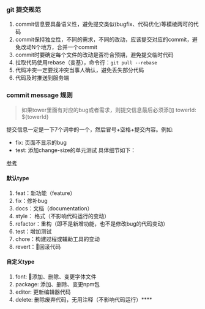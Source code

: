 <!--
 * @Author: xiaoguang_10@qq.com
 * @LastEditors: xiaoguang_10@qq.com
 * @Date: 2020-06-14 00:53:12
 * @LastEditTime: 2020-12-16 16:15:01
-->
### git 提交规范

1. commit信息要具备语义性，避免提交类似(bugfix、代码优化)等模棱两可的代码
2. commit保持独立性，不同的需求，不同的改动，应该提交对应的commit，避免改动N个地方，合并一个commit
3. commit时要确定每个文件的改动是否符合预期，避免提交临时代码
4. 拉取代码使用rebase（变基），命令行：```git pull --rebase```
5. 代码冲突一定要找冲突当事人确认，避免丢失部分代码
6. 代码及时推送到服务端

### commit message 规则
>如果tower里面有对应的bug或者需求，则提交信息最后必须添加 towerId: ${towerId}

提交信息一定是一下7个词中的一个，然后冒号+空格+提交内容。例如:
* fix: 页面不显示的bug
* test: 添加change-size的单元测试
具体细节如下：

[参考](http://www.ruanyifeng.com/blog/2016/01/commit_message_change_log.html)
#### 默认type
1. feat：新功能（feature）
2. fix：修补bug
3. docs：文档（documentation）
4. style： 格式（不影响代码运行的变动）
5. refactor：重构（即不是新增功能，也不是修改bug的代码变动）
6. test：增加测试
7. chore：构建过程或辅助工具的变动
8. revert：回滚代码

#### 自定义type
1. font: 添加、删除、变更字体文件
2. package: 添加、删除、变更npm包
3. editor: 更新编辑器代码
4. delete: 删除废弃代码，无用注释（不影响代码运行）****

